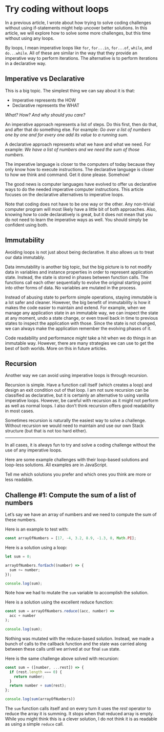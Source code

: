 # Try coding without loops

In a previous article, I wrote about how trying to solve coding challenges without using if-statements might help uncover better solutions. In this article, we will explore how to solve some more challenges, but this time without using any loops.

By loops, I mean imperative loops like `for`, `for...in`, `for...of`, `while`, and `do...while`. All of these are similar in the way that they provide an imperative way to perform iterations. The alternative is to perform iterations in a declarative way.

## Imperative vs Declarative
This is a big topic. The simplest thing we can say about it is that:

- Imperative represents the HOW
- Declarative represents the WHAT

*What? How? And why should you care?*

An imperative approach represents a list of steps. Do this first, then do that, and after that do something else. For example: *Go over a list of numbers one by one and for every one add its value to a running sum.*

A declarative approach represents what we have and what we need. For example: *We have a list of numbers and we need the sum of those numbers.*

The imperative language is closer to the computers of today because they only know how to execute instructions. The declarative language is closer to how we think and command. Get it done please. Somehow!

The good news is computer languages have evolved to offer us declarative ways to do the needed imperative computer instructions. This article focuses on the declarative alternatives to imperative loops.

Note that coding does not have to be one way or the other. Any non-trivial computer program will most likely have a little bit of both approaches. Also, knowing how to code declaratively is great, but it does not mean that you do not need to learn the imperative ways as well. You should simply be confident using both.

## Immutability

Avoiding loops is not just about being declarative. It also allows us to treat our data immutably.

Data immutability is another big topic, but the big picture is to not modify data in variables and instance properties in order to represent application state. Instead, the state is stored in phases between function calls. The functions call each other sequentially to evolve the original starting point into other forms of data. No variables are mutated in the process.

Instead of abusing state to perform simple operations, staying immutable is a lot safer and cleaner. However, the big benefit of immutability is how it makes the code easier to maintain and extend. For example, when we manage any application state in an immutable way, we can inspect the state at any moment, undo a state change, or even travel back in time to previous states to inspect the application with those. Since the state is not changed, we can always make the application remember the evolving phases of it.

Code readability and performance *might* take a hit when we do things in an immutable way. However, there are many strategies we can use to get the best of both worlds. More on this in future articles.

## Recursion

Another way we can avoid using imperative loops is through recursion.

Recursion is simple. Have a function call itself (which creates a loop) and design an exit condition out of that loop. I am not sure recursion can be classified as declarative, but it is certainly an alternative to using vanilla imperative loops. However, be careful with recursion as it might not perform as well as normal loops. I also don’t think recursion offers good readability in most cases.

Sometimes recursion is naturally the easiest way to solve a challenge. Without recursion we would need to maintain and use our own Stack structure (but that is not too hard either).

---

In all cases, it is always fun to try and solve a coding challenge without the use of any imperative loops.

Here are some example challenges with their loop-based solutions and loop-less solutions. All examples are in JavaScript.

Tell me which solutions you prefer and which ones you think are more or less readable.

## Challenge #1: Compute the sum of a list of numbers
Let’s say we have an array of numbers and we need to compute the sum of these numbers.

Here is an example to test with:
```js
const arrayOfNumbers = [17, -4, 3.2, 8.9, -1.3, 0, Math.PI];
```

Here is a solution using a loop:
```js
let sum = 0;

arrayOfNumbers.forEach((number) => {
  sum += number;
});

console.log(sum);
```

Note how we had to mutate the `sum` variable to accomplish the solution.

Here is a solution using the excellent reduce function:
```js
const sum = arrayOfNumbers.reduce((acc, number) =>
  acc + number
);

console.log(sum);
```

Nothing was mutated with the reduce-based solution. Instead, we made a bunch of calls to the callback function and the state was carried along between these calls until we arrived at our final `sum` state.

Here is the same challenge above solved with recursion:
```js
const sum = ([number, ...rest]) => {
  if (rest.length === 0) { 
    return number;
  }
  return number + sum(rest);
};

console.log(sum(arrayOfNumbers))
```

The `sum` function calls itself and on every turn it uses the *rest* operator to reduce the array it is summing. It stops when that reduced array is empty. While you might think this is a clever solution, I do not think it is as readable as using a simple `reduce` call.